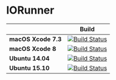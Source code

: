 # IORunner

|| **Build** |
|---|---|
|**macOS Xcode 7.3**       |[![Build Status](https://travis-ci.org/ilk33r/IORunner.svg?branch=xcode_7.3)](https://travis-ci.org/ilk33r/IORunner)|
|**macOS Xcode 8**         |[![Build Status](https://travis-ci.org/ilk33r/IORunner.svg?branch=xcode_8)](https://travis-ci.org/ilk33r/IORunner)|
|**Ubuntu 14.04**          |[![Build Status](https://travis-ci.org/ilk33r/IORunner.svg?branch=trusty)](https://travis-ci.org/ilk33r/IORunner)|
|**Ubuntu 15.10**          |[![Build Status](https://travis-ci.org/ilk33r/IORunner.svg?branch=wily)](https://travis-ci.org/ilk33r/IORunner)|

